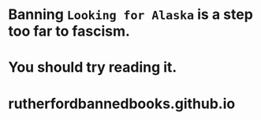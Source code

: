 # Banning `Looking for Alaska` is a step too far to fascism. 

# You should try reading it.

# rutherfordbannedbooks.github.io 